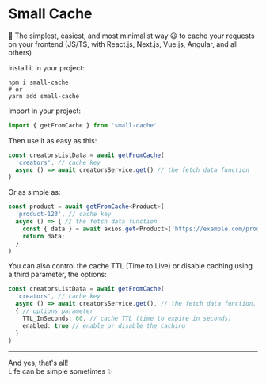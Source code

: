 # Small Cache

🎈 The simplest, easiest, and most minimalist way 😃 to cache your requests on your frontend (JS/TS, with React.js, Next.js, Vue.js, Angular, and all others)

Install it in your project:
```console
npm i small-cache
# or
yarn add small-cache
```

Import in your project:
```js
import { getFromCache } from 'small-cache'
```

Then use it as easy as this:
```ts
const creatorsListData = await getFromCache(
  'creators', // cache key
  async () => await creatorsService.get() // the fetch data function
)
```

Or as simple as:
```ts
const product = await getFromCache<Product>(
  'product-123', // cache key
  async () => { // the fetch data function
    const { data } = await axios.get<Product>('https://example.com/products/123')
    return data;
  }
)
```

You can also control the cache TTL (Time to Live) or disable caching using a third parameter, the options:
```ts
const creatorsListData = await getFromCache(
  'creators', // cache key
  async () => await creatorsService.get(), // the fetch data function,
  { // options parameter
    TTL_InSeconds: 60, // cache TTL (time to expire in seconds)
    enabled: true // enable or disable the caching
  }
)
```


---

And yes, that's all! <br />
Life can be simple sometimes ✨
